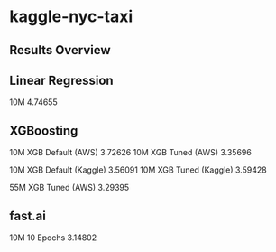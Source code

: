 # kaggle-nyc-taxi


## Results Overview


Linear Regression
-----------------
10M										4.74655


XGBoosting
----------
10M XGB Default (AWS)					3.72626
10M XGB Tuned (AWS)						3.35696

10M XGB Default (Kaggle)				3.56091
10M XGB Tuned (Kaggle)					3.59428

55M XGB Tuned (AWS)						3.29395


fast.ai
-------
10M	10 Epochs							3.14802
